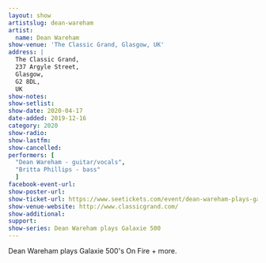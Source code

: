 ```yaml
---
layout: show
artistslug: dean-wareham
artist:
  name: Dean Wareham
show-venue: 'The Classic Grand, Glasgow, UK'
address: |
  The Classic Grand, 
  237 Argyle Street, 
  Glasgow, 
  G2 8DL, 
  UK
show-notes: 
show-setlist:
show-date: 2020-04-17
date-added: 2019-12-16
category: 2020
show-radio:
show-lastfm:
show-cancelled:
performers: [
  "Dean Wareham - guitar/vocals",
  "Britta Phillips - bass"
  ]
facebook-event-url:
show-poster-url: 
show-ticket-url: https://www.seetickets.com/event/dean-wareham-plays-galaxie-500/the-classic-grand/1473010
show-venue-website: http://www.classicgrand.com/
show-additional:
support:
show-series: Dean Wareham plays Galaxie 500
---
```

Dean Wareham plays Galaxie 500's On Fire + more. 
